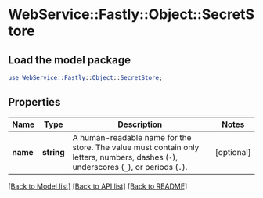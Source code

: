 # WebService::Fastly::Object::SecretStore

## Load the model package
```perl
use WebService::Fastly::Object::SecretStore;
```

## Properties
Name | Type | Description | Notes
------------ | ------------- | ------------- | -------------
**name** | **string** | A human-readable name for the store. The value must contain only letters, numbers, dashes (`-`), underscores (`_`), or periods (`.`). | [optional] 

[[Back to Model list]](../README.md#documentation-for-models) [[Back to API list]](../README.md#documentation-for-api-endpoints) [[Back to README]](../README.md)


